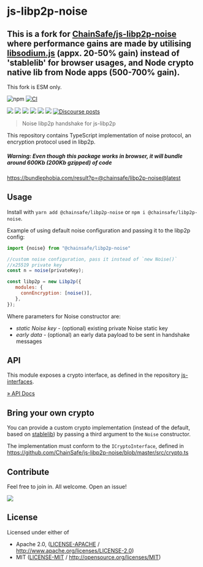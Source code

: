 # js-libp2p-noise
## This is a fork for [ChainSafe/js-libp2p-noise](https://github.com/ChainSafe/js-libp2p-noise) where performance gains are made by utilising [libsodium.js](https://www.npmjs.com/package/libsodium-wrappers) (appx. 20-50% gain) instead of 'stablelib' for browser usages, and Node crypto native lib from Node apps (500-700% gain).

This fork is ESM only.

![npm](https://img.shields.io/npm/v/@dao-xyz/libp2p-noise)
[![CI](https://github.com/dao-xyz/js-libp2p-noise/actions/workflows/ci.yml/badge.svg?branch=master&event=push)](https://github.com/ChainSafe/js-libp2p-noise/actions/workflows/ci.yml)

[![](https://img.shields.io/badge/project-libp2p-yellow.svg?style=flat-square)](https://libp2p.io/)
![](https://img.shields.io/github/issues-raw/ChainSafe/js-libp2p-noise)
![](https://img.shields.io/github/license/ChainSafe/js-libp2p-noise)
![](https://img.shields.io/badge/yarn-%3E%3D1.17.0-orange.svg?style=flat-square)
![](https://img.shields.io/badge/Node.js-%3E%3D16.0.0-orange.svg?style=flat-square)
![](https://img.shields.io/badge/browsers-last%202%20versions%2C%20not%20ie%20%3C%3D11-orange)
[![Discourse posts](https://img.shields.io/discourse/https/discuss.libp2p.io/posts.svg)](https://discuss.libp2p.io)

> Noise libp2p handshake for js-libp2p

This repository contains TypeScript implementation of noise protocol, an encryption protocol used in libp2p.

##### Warning: Even though this package works in browser, it will bundle around 600Kb (200Kb gzipped) of code
https://bundlephobia.com/result?p=@chainsafe/libp2p-noise@latest

## Usage

Install with `yarn add @chainsafe/libp2p-noise` or `npm i @chainsafe/libp2p-noise`.

Example of using default noise configuration and passing it to the libp2p config:

```js
import {noise} from "@chainsafe/libp2p-noise"

//custom noise configuration, pass it instead of `new Noise()`
//x25519 private key
const n = noise(privateKey);

const libp2p = new Libp2p({
   modules: {
     connEncryption: [noise()],
   },
});
```

Where parameters for Noise constructor are:
 - *static Noise key* - (optional) existing private Noise static key
 - *early data* - (optional) an early data payload to be sent in handshake messages



## API

This module exposes a crypto interface, as defined in the repository [js-interfaces](https://github.com/libp2p/js-libp2p-interfaces).

[» API Docs](https://github.com/libp2p/js-libp2p-interfaces/tree/master/packages/interface-connection-encrypter#api)

## Bring your own crypto

You can provide a custom crypto implementation (instead of the default, based on [stablelib](https://www.stablelib.com/)) by passing a third argument to the `Noise` constructor.

The implementation must conform to the `ICryptoInterface`, defined in https://github.com/ChainSafe/js-libp2p-noise/blob/master/src/crypto.ts

## Contribute

Feel free to join in. All welcome. Open an issue!

[![](https://cdn.rawgit.com/jbenet/contribute-ipfs-gif/master/img/contribute.gif)](https://github.com/ipfs/community/blob/master/contributing.md)

## License

Licensed under either of

 * Apache 2.0, ([LICENSE-APACHE](LICENSE-APACHE) / http://www.apache.org/licenses/LICENSE-2.0)
 * MIT ([LICENSE-MIT](LICENSE-MIT) / http://opensource.org/licenses/MIT)
